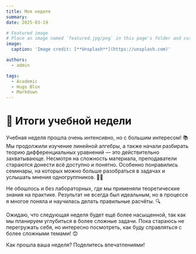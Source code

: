 ```yaml
---
title: Моя неделя
summary: 
date: 2025-03-19

# Featured image
# Place an image named `featured.jpg/png` in this page's folder and customize its options here.
image:
  caption: 'Image credit: [**Unsplash**](https://unsplash.com)'

authors:
  - admin

tags:
  - Academic
  - Hugo Blox
  - Markdown
---
```


# 📝 Итоги учебной недели

Учебная неделя прошла очень интенсивно, но с большим интересом! 📚  
Мы продолжили изучение линейной алгебры, а также начали разбирать теорию дифференциальных уравнений — это действительно захватывающе. Несмотря на сложность материала, преподаватели стараются донести всё доступно и понятно. Особенно понравились семинары, на которых можно больше разобраться в задачах и услышать мнения одногруппников. 🤔💭

Не обошлось и без лабораторных, где мы применяли теоретические знания на практике. Результат не всегда был идеальным, но в процессе я многое поняла и научилась делать правильные расчёты. 🔍

Ожидаю, что следующая неделя будет ещё более насыщенной, так как мы планируем углубиться в более сложные задачи. Пока стараюсь не перегружать себя, но интересно посмотреть, как буду справляться с более сложными темами! 😊

Как прошла ваша неделя? Поделитесь впечатлениями!


